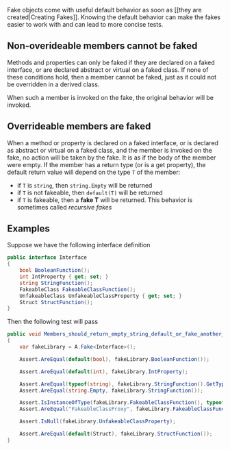 Fake objects come with useful default behavior as soon as [[they are created|Creating Fakes]]. Knowing the default behavior can make the fakes easier to work with and can lead to more concise tests.

## Non-overideable members cannot be faked

Methods and properties can only be faked if they are declared on a faked interface, or are declared abstract or virtual on a faked class. If none of these conditions hold, then a member cannot be faked, just as it could not be overridden in a derived class.

When such a member is invoked on the fake, the original behavior will be invoked.

## Overrideable members are faked

When a method or property is declared on a faked interface, or is declared as abstract or virtual on a faked class, and the member is invoked on the fake, no action will be taken by the fake. It is as if the body of the member were empty. If the member has a return type (or is a get property), the default return value will depend on the type `T` of the member:

* if `T` is `string`, then `string.Empty` will be returned
* if `T` is not fakeable, then `default(T)` will be returned
* if `T` is fakeable, then a **fake T** will be returned. This behavior is sometimes called *recursive fakes*

## Examples

Suppose we have the following interface definition

```C#
public interface Interface
{
    bool BooleanFunction();
    int IntProperty { get; set; }
    string StringFunction();
    FakeableClass FakeableClassFunction();
    UnfakeableClass UnfakeableClassProperty { get; set; }
    Struct StructFunction();
}
```

Then the following test will pass

```C#
public void Members_should_return_empty_string_default_or_fake_another_fake()
{
    var fakeLibrary = A.Fake<Interface>();

    Assert.AreEqual(default(bool), fakeLibrary.BooleanFunction());

    Assert.AreEqual(default(int), fakeLibrary.IntProperty);

    Assert.AreEqual(typeof(string), fakeLibrary.StringFunction().GetType()); 
    Assert.AreEqual(string.Empty, fakeLibrary.StringFunction());

    Assert.IsInstanceOfType(fakeLibrary.FakeableClassFunction(), typeof(FakeableClass));
    Assert.AreEqual("FakeableClassProxy", fakeLibrary.FakeableClassFunction().GetType().Name); // to show it's a fake

    Assert.IsNull(fakeLibrary.UnfakeableClassProperty);

    Assert.AreEqual(default(Struct), fakeLibrary.StructFunction());
}
```